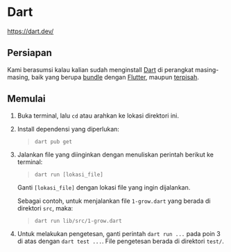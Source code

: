# Dart

https://dart.dev/

## Persiapan

Kami berasumsi kalau kalian sudah menginstall [Dart](https://dart.dev/) di
perangkat masing-masing, baik yang berupa
[bundle](https://docs.flutter.dev/get-started/install) dengan
[Flutter](https://flutter.dev/), maupun [terpisah](https://dart.dev/get-dart).

## Memulai

1. Buka terminal, lalu `cd` atau arahkan ke lokasi direktori ini.
2. Install dependensi yang diperlukan:
   > `dart pub get`
3. Jalankan file yang diinginkan dengan menuliskan perintah berikut ke terminal:
   > `dart run [lokasi_file]`

   Ganti `[lokasi_file]` dengan lokasi file yang ingin dijalankan.

   Sebagai contoh, untuk menjalankan file `1-grow.dart` yang berada di direktori
   `src`, maka:
   > `dart run lib/src/1-grow.dart`
4. Untuk melakukan pengetesan, ganti perintah `dart run ...` pada poin 3 di atas
   dengan `dart test ...`. File pengetesan berada di direktori `test/`.
